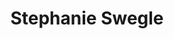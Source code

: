 ---
title: "Stephanie Swegle"
presenter_id: stephanie_swegle
permalink: /member_full_presentations/stephanie_swegle
layout: member_all_presentations
---